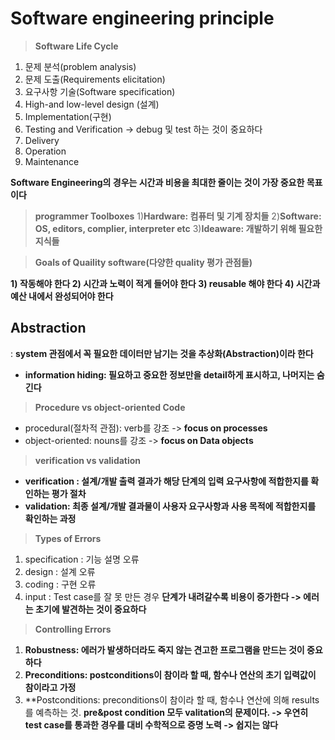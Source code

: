 Software engineering principle
===================================
> **Software Life Cycle**
  1) 문제 분석(problem analysis)
  2) 문제 도출(Requirements elicitation)
  3) 요구사항 기술(Software specification)
  4) High-and low-level design (설계)
  5) Implementation(구현)
  6) Testing and Verification -> debug 및 test 하는 것이 중요하다
  7) Delivery
  8) Operation
  9) Maintenance

**Software Engineering의 경우는 시간과 비용을 최대한 줄이는 것이 가장 중요한 목표이다**

> **programmer Toolboxes**
  1)**Hardware: 컴퓨터 및 기계 장치들**
  2)**Software: OS, editors, complier, interpreter etc**
  3)**Ideaware: 개발하기 위해 필요한 지식들**

> **Goals of Quaility software(다양한 quality 평가 관점들)**

  **1) 작동해야 한다
  2) 시간과 노력이 적게 들어야 한다
  3) reusable 해야 한다
  4) 시간과 예산 내에서 완성되어야 한다**

## Abstraction
: **system 관점에서 꼭 필요한 데이터만 남기는 것을 추상화(Abstraction)이라 한다**

* **information hiding: 필요하고 중요한 정보만을 detail하게 표시하고, 나머지는 숨긴다**

> **Procedure vs object-oriented Code**
* procedural(절차적 관점): verb를 강조 -> **focus on processes**
* object-oriented: nouns를 강조 -> **focus on Data objects**

> **verification vs validation**
* **verification : 설계/개발 출력 결과가 해당 단계의 입력 요구사항에 적합한지를 확인하는 평가 절차**
* **validation: 최종 설계/개발 결과물이 사용자 요구사항과 사용 목적에 적합한지를 확인하는 과정**

> **Types of Errors**
  1) specification : 기능 설명 오류
  2) design : 설계 오류
  3) coding : 구현 오류
  4) input : Test case를 잘 못 만든 경우
**단계가 내려갈수록 비용이 증가한다 -> 에러는 초기에 발견하는 것이 중요하다**

> **Controlling Errors**
1) **Robustness: 에러가 발생하더라도 죽지 않는 견고한 프로그램을 만드는 것이 중요하다**
2) **Preconditions: postconditions이 참이라 할 때, 함수나 연산의 초기 입력값이 참이라고 가정**
3) **Postconditions: preconditions이 참이라 할 때, 함수나 연산에 의해 results를 예측하는 것.
**pre&post condition 모두 valitation의 문제이다. -> 우연히 test case를 통과한 경우를 대비 수학적으로 증명 노력 -> 쉽지는 않다** 
